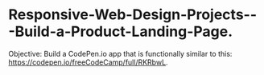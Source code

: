 # Responsive-Web-Design-Projects---Build-a-Product-Landing-Page.
Objective: Build a CodePen.io app that is functionally similar to this: https://codepen.io/freeCodeCamp/full/RKRbwL.
